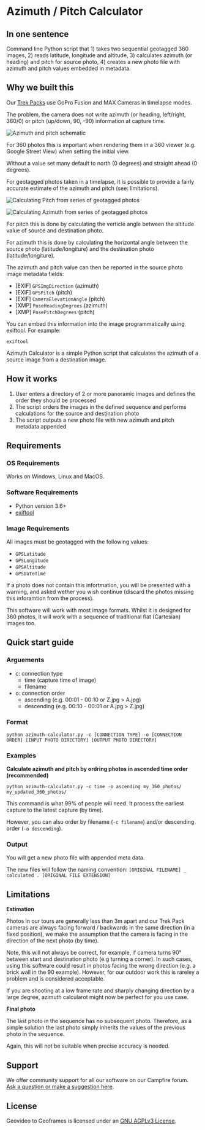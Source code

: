 # Azimuth / Pitch Calculator

## In one sentence

Command line Python script that 1) takes two sequential geotagged 360 images, 2) reads latitude, longitude and altitude, 3) calculates azimuth (or heading) and pitch for source photo, 4) creates a new photo file with azimuth and pitch values embedded in metadata.

## Why we built this

Our [Trek Packs](https://www.trekview.org/trek-pack/) use GoPro Fusion and MAX Cameras in timelapse modes.

The problem, the camera does not write azimuth (or heading, left/right, 360/0) or pitch (up/down, 90, -90) information at capture time.

![Azimuth and pitch schematic](/readme-images/azimuth-altitude-schematic.png)

For 360 photos this is important when rendering them in a 360 viewer (e.g. Google Street View) when setting the initial view. 

Without a value set many default to north (0 degrees) and straight ahead (0 degrees).

For geotagged photos taken in a timelapse, it is possible to provide a fairly accurate estimate of the azimuth and pitch (see: limitations).

![Calculating Pitch from series of geotagged photos](/readme-images/pitch-calculation.png)

![Calculating Azimuth from series of geotagged photos](/readme-images/photo-heading-calculation.png)

For pitch this is done by calculating the verticle angle between the altitude value of source and destination photo.

For azimuth this is done by calculating the horizontal angle between the source photo (latitude/longiture) and the destination photo (latitude/longiture).

The azimuth and pitch value can then be reported in the source photo image metadata fields:

* [EXIF] `GPSImgDirection` (azimuth)
* [EXIF] `GPSPitch` (pitch)
* [EXIF] `CameraElevationAngle` (pitch)
* [XMP] `PoseHeadingDegrees` (azimuth)
* [XMP] `PosePitchDegrees` (pitch)

You can embed this information into the image programmatically using exiftool. For example:

```
exiftool 
```

Azimuth Calculator is a simple Python script that calculates the azimuth of a source image from a destination image.

## How it works

1. User enters a directory of 2 or more panoramic images and defines the order they should be processed
2. The script orders the images in the defined sequence and performs calculations for the source and destination photo
3. The script outputs a new photo file with new azimuth and pitch metadata appended

## Requirements

### OS Requirements

Works on Windows, Linux and MacOS.

### Software Requirements

* Python version 3.6+
* [exiftool](https://exiftool.org/)

### Image Requirements

All images must be geotagged with the following values:

* `GPSLatitude`
* `GPSLongitude`
* `GPSAltitude`
* `GPSDateTime`

If a photo does not contain this infortmation, you will be presented with a warning, and asked wether you wish continue (discard the photos missing this inforamtion from the process).

This software will work with most image formats. Whilst it is designed for 360 photos, it will work with a sequence of traditional flat (Cartesian) images too.

## Quick start guide

### Arguements

* c: connection type
	- time (capture time of image)
	- filename
* o: connection order
	- ascending (e.g. 00:01 - 00:10 or Z.jpg > A.jpg)
	- descending (e.g. 00:10 - 00:01 or A.jpg > Z.jpg)

### Format

`python azimuth-calculator.py -c [CONNECTION TYPE] -o [CONNECTION ORDER] [INPUT PHOTO DIRECTORY] [OUTPUT PHOTO DIRECTORY]`

### Examples

**Calculate azimuth and pitch by ordring photos in ascended time order (recommended)**

`python azimuth-calculator.py -c time -o ascending my_360_photos/ my_updated_360_photos/`

This command is what 99% of people will need. It process the earliest capture to the latest capture (by time).

However, you can also order by filename (`-c filename`) and/or descending order (`-o descending`).

### Output

You will get a new photo file with appended meta data.

The new files will follow the naming convention: `[ORIGINAL FILENAME] _ calculated . [ORIGINAL FILE EXTENSION]`

## Limitations

**Estimation**

Photos in our tours are generally less than 3m apart and our Trek Pack cameras are always facing forward / backwards in the same direction (in a fixed position), we make the assumption that the camera is facing in the direction of the next photo (by time).

Note, this will not always be correct, for example, if camera turns 90° between start and destination photo (e.g turning a corner). In such cases, using this software could result in photos facing the wrong direction (e.g. a brick wall in the 90 example). However, for our outdoor work this is rareley a problem and is considered acceptable.

If you are shooting at a low frame rate and sharply changing direction by a large degree, azimuth calcularot might now be perfect for you use case.

**Final photo**

The last photo in the sequence has no subsequent photo. Therefore, as a simple solution the last photo simply inherits the values of the previous photo in the sequence.

Again, this will not be suitable when precise accuracy is needed.

## Support 

We offer community support for all our software on our Campfire forum. [Ask a question or make a suggestion here](https://campfire.trekview.org/c/support/8).

## License

Geovideo to Geoframes is licensed under an [GNU AGPLv3 License](https://github.com/trek-view/geovideo-to-geoframes/blob/master/LICENSE.txt).